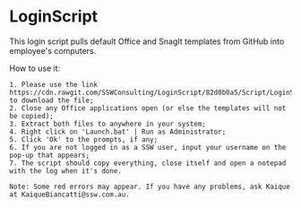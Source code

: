 # LoginScript
This login script pulls default Office and SnagIt templates from GitHub into employee's computers.

How to use it:

	1. Please use the link https://cdn.rawgit.com/SSWConsulting/LoginScript/82d0b0a5/Script/LoginScript.zip to download the file;
	2. Close any Office applications open (or else the templates will not be copied);
	3. Extract both files to anywhere in your system;
	4. Right click on 'Launch.bat' | Run as Administrator;
	5. Click 'Ok' to the prompts, if any;
	6. If you are not logged in as a SSW user, input your username on the pop-up that appears;
	7. The script should copy everything, close itself and open a notepad with the log when it's done.
	
	Note: Some red errors may appear. If you have any problems, ask Kaique at KaiqueBiancatti@ssw.com.au.
